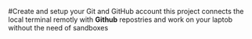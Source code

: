 #Create and setup your Git and GitHub account
this project connects the local terminal remotly with **Github** repostries and work on your laptob without the need of sandboxes
